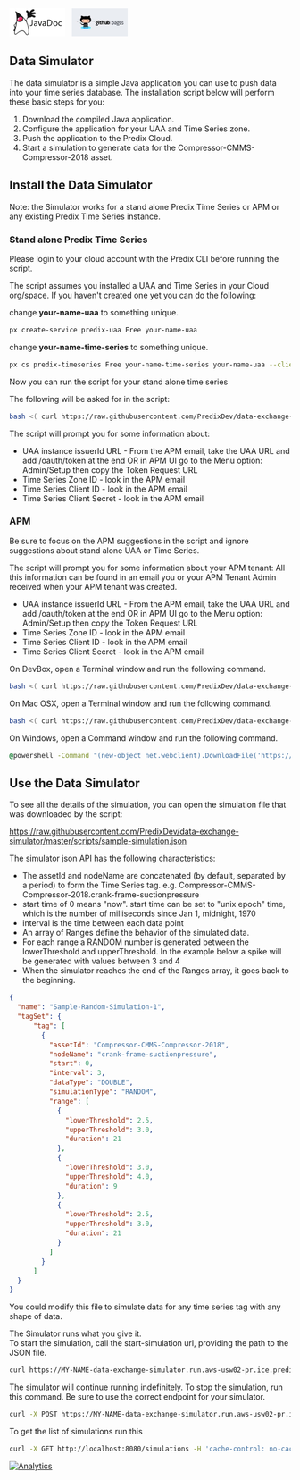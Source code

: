 <a href="http://predixdev.github.io/data-exchange-simulator/javadocs/index.html" target="_blank" >
	<img height="50px" width="100px" src="images/javadoc.png" alt="view javadoc"></a>
&nbsp;
<a href="http://predixdev.github.io/data-exchange-simulator" target="_blank">
	<img height="50px" width="100px" src="images/pages.jpg" alt="view github pages">
</a>

## Data Simulator

The data simulator is a simple Java application you can use to push data into your time series database.  The installation script below will perform these basic steps for you:

1. Download the compiled Java application.
2. Configure the application for your UAA and Time Series zone.
3. Push the application to the Predix Cloud.
4. Start a simulation to generate data for the Compressor-CMMS-Compressor-2018 asset.

## Install the Data Simulator

Note: the Simulator works for a stand alone Predix Time Series or APM or any existing Predix Time Series instance. 

### Stand alone Predix Time Series

Please login to your cloud account with the Predix CLI before running the script.

The script assumes you installed a UAA and Time Series in your Cloud org/space.  If you haven't created one yet you can do the following:

change **your-name-uaa** to something unique.
```sh
px create-service predix-uaa Free your-name-uaa
```

change **your-name-time-series** to something unique.
```sh
px cs predix-timeseries Free your-name-time-series your-name-uaa --client-id app_client_id
```

Now you can run the script for your stand alone time series

The following will be asked for in the script: 
```sh
bash <( curl https://raw.githubusercontent.com/PredixDev/data-exchange-simulator/master/scripts/quickstart-dx-simulator.sh )
```
The script will prompt you for some information about:
 - UAA instance issuerId URL - From the APM email, take the UAA URL and add /oauth/token at the end
OR in APM UI go to the Menu option: Admin/Setup then copy the Token Request URL
- Time Series Zone ID - look in the APM email
- Time Series Client ID - look in the APM email
- Time Series Client Secret - look in the APM email

### APM 

Be sure to focus on the APM suggestions in the script and ignore suggestions about stand alone UAA or Time Series.

The script will prompt you for some information about your APM tenant:  All this information can be found in an email you or your APM Tenant Admin received when your APM tenant was created.

 - UAA instance issuerId URL - From the APM email, take the UAA URL and add /oauth/token at the end
OR in APM UI go to the Menu option: Admin/Setup then copy the Token Request URL
- Time Series Zone ID - look in the APM email
- Time Series Client ID - look in the APM email
- Time Series Client Secret - look in the APM email


On DevBox, open a Terminal window and run the following command.

```sh
bash <( curl https://raw.githubusercontent.com/PredixDev/data-exchange-simulator/master/scripts/quickstart-dx-simulator.sh ) --skip-setup
```

On Mac OSX, open a Terminal window and run the following command.

```sh
bash <( curl https://raw.githubusercontent.com/PredixDev/data-exchange-simulator/master/scripts/quickstart-dx-simulator.sh )
```

On Windows, open a Command window and run the following command.
```bat
@powershell -Command "(new-object net.webclient).DownloadFile('https://raw.githubusercontent.com/PredixDev/data-exchange-simulator/master/scripts/quickstart-dx-simulator.bat','quickstart-dx-simulator.bat')" && "quickstart-dx-simulator.bat"
``` 

## Use the Data Simulator

To see all the details of the simulation, you can open the simulation file that was downloaded by the script: 

https://raw.githubusercontent.com/PredixDev/data-exchange-simulator/master/scripts/sample-simulation.json

The simulator json API has the following characteristics:

- The assetId and nodeName are concatenated (by default, separated by a period) to form the Time Series tag.  e.g. Compressor-CMMS-Compressor-2018.crank-frame-suctionpressure
- start time of 0 means "now".  start time can be set to "unix epoch" time, which is the number of milliseconds since Jan 1, midnight, 1970
- interval is the time between each data point
- An array of Ranges define the behavior of the simulated data.  
- For each range a RANDOM number is generated between the lowerThreshold and upperThreshold.  In the example below a spike will be generated with values between 3 and 4
- When the simulator reaches the end of the Ranges array, it goes back to the beginning.

```json
{
  "name": "Sample-Random-Simulation-1",
  "tagSet": {
      "tag": [
        {
          "assetId": "Compressor-CMMS-Compressor-2018",
          "nodeName": "crank-frame-suctionpressure",
          "start": 0,
          "interval": 3,
          "dataType": "DOUBLE",
          "simulationType": "RANDOM",
          "range": [
            {
              "lowerThreshold": 2.5,
              "upperThreshold": 3.0,
              "duration": 21
            }, 
            {
              "lowerThreshold": 3.0,
              "upperThreshold": 4.0,
              "duration": 9
            },
            {
              "lowerThreshold": 2.5,
              "upperThreshold": 3.0,
              "duration": 21
            }
          ]
        }
      ]
  }
}
```

You could modify this file to simulate data for any time series tag with any shape of data.

The Simulator runs what you give it.  
To start the simulation, call the start-simulation url, providing the path to the JSON file.
```sh
curl https://MY-NAME-data-exchange-simulator.run.aws-usw02-pr.ice.predix.io/start-simulation -X POST -H "Content-Type: application/json" --data-binary "@/full/path-to/dx-simulator/predix-scripts/data-exchange-simulator/scripts/sample-simulation.json"' 
```

The simulator will continue running indefinitely. To stop the simulation, run this command. Be sure to use the correct endpoint for your simulator.

```sh
curl -X POST https://MY-NAME-data-exchange-simulator.run.aws-usw02-pr.ice.predix.io/stop-simulation -H 'cache-control: no-cache' -H 'Content-Type: text/plain' --data Sample-Random-Simulation-1
```

To get the list of simulations run this
```sh
curl -X GET http://localhost:8080/simulations -H 'cache-control: no-cache' -H 'Content-Type: text/plain'
```



[![Analytics](https://predix-beacon.appspot.com/UA-82773213-1/data-exchange-simulator/readme?pixel)](https://github.com/PredixDev)

